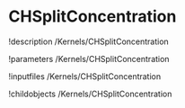 <!-- MOOSE Documentation Stub: Remove this when content is added. -->

# CHSplitConcentration
!description /Kernels/CHSplitConcentration

!parameters /Kernels/CHSplitConcentration

!inputfiles /Kernels/CHSplitConcentration

!childobjects /Kernels/CHSplitConcentration
